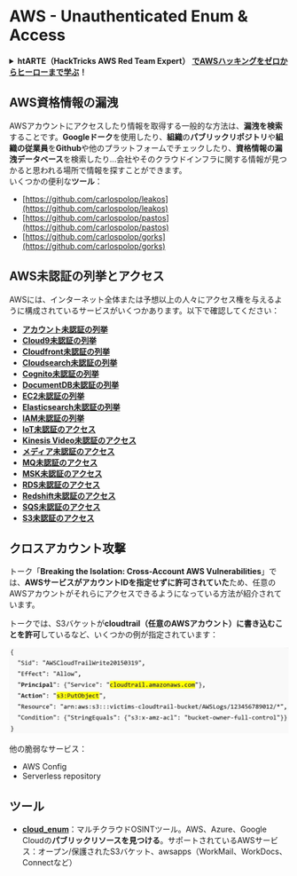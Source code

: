 # AWS - Unauthenticated Enum & Access

<details>

<summary><strong>htARTE（HackTricks AWS Red Team Expert）</strong> <a href="https://training.hacktricks.xyz/courses/arte"><strong>でAWSハッキングをゼロからヒーローまで学ぶ</strong></a><strong>！</strong></summary>

HackTricksをサポートする他の方法：

- **HackTricksで企業を宣伝**したい場合や**HackTricksをPDFでダウンロード**したい場合は、[**SUBSCRIPTION PLANS**](https://github.com/sponsors/carlospolop)をチェックしてください！
- [**公式PEASS＆HackTricksスウォッグ**](https://peass.creator-spring.com)を入手する
- [**The PEASS Family**](https://opensea.io/collection/the-peass-family)を発見し、独占的な[**NFTs**](https://opensea.io/collection/the-peass-family)のコレクションを見つける
- **💬 [Discordグループ](https://discord.gg/hRep4RUj7f)**に参加するか、[telegramグループ](https://t.me/peass)に参加するか、**Twitter** 🐦で私たちをフォローする [**@hacktricks_live**](https://twitter.com/hacktricks_live)**。**
- **ハッキングトリックを共有するには、** [**HackTricks**](https://github.com/carlospolop/hacktricks)と[**HackTricks Cloud**](https://github.com/carlospolop/hacktricks-cloud)のGitHubリポジトリにPRを提出してください。

</details>

## AWS資格情報の漏洩

AWSアカウントにアクセスしたり情報を取得する一般的な方法は、**漏洩を検索**することです。**Googleドーク**を使用したり、**組織**の**パブリックリポジトリ**や**組織の従業員**を**Github**や他のプラットフォームでチェックしたり、**資格情報の漏洩データベース**を検索したり...会社やそのクラウドインフラに関する情報が見つかると思われる場所で情報を探すことができます。\
いくつかの便利な**ツール**：

- [https://github.com/carlospolop/leakos](https://github.com/carlospolop/leakos)
- [https://github.com/carlospolop/pastos](https://github.com/carlospolop/pastos)
- [https://github.com/carlospolop/gorks](https://github.com/carlospolop/gorks)

## AWS未認証の列挙とアクセス

AWSには、インターネット全体または予想以上の人々にアクセス権を与えるように構成されているサービスがいくつかあります。以下で確認してください：

- ****[**アカウント未認証の列挙**](aws-accounts-unauthenticated-enum.md)****
- ****[**Cloud9未認証の列挙**](broken-reference)****
- ****[**Cloudfront未認証の列挙**](aws-cloudfront-unauthenticated-enum.md)****
- ****[**Cloudsearch未認証の列挙**](broken-reference)****
- ****[**Cognito未認証の列挙**](aws-cognito-unauthenticated-enum.md)****
- ****[**DocumentDB未認証の列挙**](aws-documentdb-enum.md)****
- ****[**EC2未認証の列挙**](aws-ec2-unauthenticated-enum.md)****
- ****[**Elasticsearch未認証の列挙**](aws-elasticsearch-unauthenticated-enum.md)****
- ****[**IAM未認証の列挙**](../../aws-pentesting/aws-unauthenticated-enum-access/aws-iam-and-sts-unauthenticated-enum.md)****
- ****[**IoT未認証のアクセス**](aws-iot-unauthenticated-enum.md)****
- ****[**Kinesis Video未認証のアクセス**](aws-kinesis-video-unauthenticated-enum.md)****
- ****[**メディア未認証のアクセス**](aws-media-unauthenticated-enum.md)****
- ****[**MQ未認証のアクセス**](aws-mq-unauthenticated-enum.md)****
- ****[**MSK未認証のアクセス**](aws-msk-unauthenticated-enum.md)****
- ****[**RDS未認証のアクセス**](aws-rds-unauthenticated-enum.md)****
- ****[**Redshift未認証のアクセス**](aws-redshift-unauthenticated-enum.md)****
- ****[**SQS未認証のアクセス**](aws-sqs-unauthenticated-enum.md)****
- ****[**S3未認証のアクセス**](aws-s3-unauthenticated-enum.md)****

## クロスアカウント攻撃

トーク「**Breaking the Isolation: Cross-Account AWS Vulnerabilities**」では、**AWSサービスがアカウントIDを指定せずに許可されていた**ため、任意のAWSアカウントがそれらにアクセスできるようになっている方法が紹介されています。

トークでは、S3バケットが**cloudtrail（任意のAWSアカウント）に書き込むことを許可**しているなど、いくつかの例が指定されています：

![](<../../../.gitbook/assets/image (38) (1).png>)

他の脆弱なサービス：

- AWS Config
- Serverless repository

## ツール

- [**cloud\_enum**](https://github.com/initstring/cloud\_enum)：マルチクラウドOSINTツール。AWS、Azure、Google Cloudの**パブリックリソースを見つける**。サポートされているAWSサービス：オープン/保護されたS3バケット、awsapps（WorkMail、WorkDocs、Connectなど）
